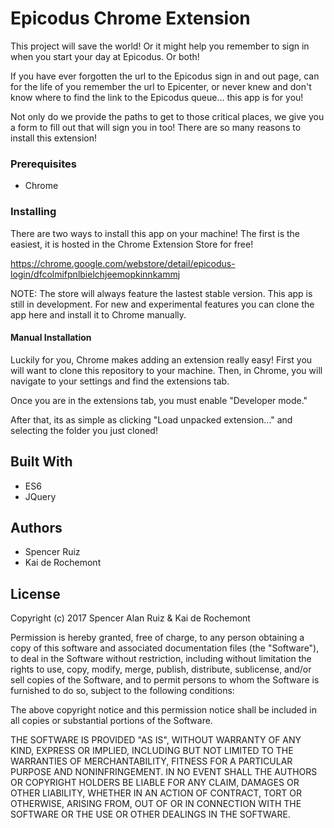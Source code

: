 # Epicodus Chrome Extension

This project will save the world! Or it might help you remember to sign in when you start your day at Epicodus. Or both!

If you have ever forgotten the url to the Epicodus sign in and out page, can for the life of you remember the url to Epicenter, or never knew and don't know where to find the link to the Epicodus queue... this app is for you!

Not only do we provide the paths to get to those critical places, we give you a form to fill out that will sign you in too! There are so many reasons to install this extension!

### Prerequisites

* Chrome

### Installing

There are two ways to install this app on your machine! The first is the easiest, it is hosted in the Chrome Extension Store for free!

https://chrome.google.com/webstore/detail/epicodus-login/dfcolmifpnlbielchjeemopkinnkammj

NOTE: The store will always feature the lastest stable version. This app is still in development. For new and experimental features you can clone the app here and install it to Chrome manually.

#### Manual Installation

Luckily for you, Chrome makes adding an extension really easy! First you will want to clone this repository to your machine. Then, in Chrome, you will navigate to your settings and find the extensions tab.

Once you are in the extensions tab, you must enable "Developer mode."

After that, its as simple as clicking "Load unpacked extension..." and selecting the folder you just cloned!

## Built With

* ES6
* JQuery
 
## Authors

* Spencer Ruiz
* Kai de Rochemont

## License

Copyright (c) 2017 Spencer Alan Ruiz & Kai de Rochemont

Permission is hereby granted, free of charge, to any person obtaining a copy
of this software and associated documentation files (the "Software"), to deal
in the Software without restriction, including without limitation the rights
to use, copy, modify, merge, publish, distribute, sublicense, and/or sell
copies of the Software, and to permit persons to whom the Software is
furnished to do so, subject to the following conditions:

The above copyright notice and this permission notice shall be included in all
copies or substantial portions of the Software.

THE SOFTWARE IS PROVIDED "AS IS", WITHOUT WARRANTY OF ANY KIND, EXPRESS OR
IMPLIED, INCLUDING BUT NOT LIMITED TO THE WARRANTIES OF MERCHANTABILITY,
FITNESS FOR A PARTICULAR PURPOSE AND NONINFRINGEMENT. IN NO EVENT SHALL THE
AUTHORS OR COPYRIGHT HOLDERS BE LIABLE FOR ANY CLAIM, DAMAGES OR OTHER
LIABILITY, WHETHER IN AN ACTION OF CONTRACT, TORT OR OTHERWISE, ARISING FROM,
OUT OF OR IN CONNECTION WITH THE SOFTWARE OR THE USE OR OTHER DEALINGS IN THE
SOFTWARE.